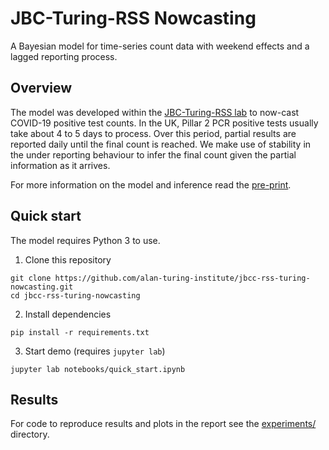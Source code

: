 
# JBC-Turing-RSS Nowcasting

A Bayesian model for time-series count data with weekend effects and a lagged reporting process.  

## Overview

The model was developed within the [JBC-Turing-RSS lab](https://www.turing.ac.uk/research/research-projects/new-partnership-between-alan-turing-institute-and-royal-statistical) to now-cast COVID-19 positive test counts. In the UK, Pillar 2 PCR positive tests usually take about 4 to 5 days to process. Over this period, partial results are reported daily until the final count is reached. We make use of stability in the under reporting behaviour to infer the final count given the partial information as it arrives.

For more information on the model and inference read the [pre-print](https://arxiv.org/abs/2103.12661).

<!-- EXAMPLE PLOT HERE -->

## Quick start

The model requires Python 3 to use.

1. Clone this repository

```{bash}
git clone https://github.com/alan-turing-institute/jbcc-rss-turing-nowcasting.git
cd jbcc-rss-turing-nowcasting
```

2. Install dependencies

```{bash}
pip install -r requirements.txt
```

3. Start demo (requires `jupyter lab`)

```{bash}
jupyter lab notebooks/quick_start.ipynb
```

## Results

For code to reproduce results and plots in the report see the [experiments/](experiments/) directory.
